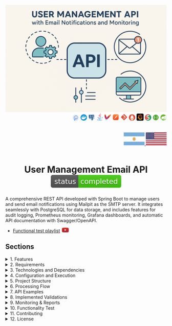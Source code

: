<div align="center">
  <img src="./src/main/resources/static/img/email-project.png" alt="Email API Service">
</div>

<div align="right">
    <img width="20" height="20" src="./src/main/resources/static/icons/backend/java/png/log-four-j.png" />
    <img width="20" height="20" src="./src/main/resources/static/icons/devops/png/docker.png" />
    <img width="20" height="20" src="./src/main/resources/static/icons/database/png/postgres.png" />
    <img width="24" height="24" src="./src/main/resources/static/icons/backend/java/png/java.png" />
    <img width="20" height="20" src="./src/main/resources/static/icons/devops/png/maven.png" />
    <img width="22" height="22" src="./src/main/resources/static/icons/devops/png/postman.png" />
    <img width="22" height="22" src="./src/main/resources/static/icons/devops/png/git.png" />
	  <img width="20" height="20" src="./src/main/resources/static/icons/devops/png/prometheus.png" />
    <img width="22" height="22" src="./src/main/resources/static/icons/devops/png/grafana.png" />   
    <img width="20" height="20" src="./src/main/resources/static/icons/backend/java/png/junit.png" />
    <img width="20" height="20" src="./src/main/resources/static/icons/devops/png/swagger.png" />
    <img width="20" height="20" src="./src/main/resources/static/icons/backend/java/png/spring-boot.png" />
    
</div>

<br>

<br>

<div align="right">
  <a href="./src/main/resources/static/translation/README.es.md" target="_blank">
    <img src="./src/main/resources/static/img/arg-flag.jpg" width="65" height="40" alt="Español" />
  </a>
  <a href="https://github.com/andresWeitzel/emails-notifications-MailHog" target="_blank">
    <img src="./src/main/resources/static/img/eeuu-flag.jpg" width="65" height="40" alt="English" />
  </a>
</div>


<br>


<div align="center">

# User Management Email API ![(status-completed)](./src/main/resources/static/icons/badges/status-completed.svg)

</div>

A comprehensive REST API developed with Spring Boot to manage users and send email notifications using Mailpit as the SMTP server. It integrates seamlessly with PostgreSQL for data storage, and includes features for audit logging, Prometheus monitoring, Grafana dashboards, and automatic API documentation with Swagger/OpenAPI.

* [Functional test playlist](https://www.youtube.com/playlist?list=PLCl11UFjHurDSHfBJ-uQp55RG-xhL162C) <a href="https://www.youtube.com/playlist?list=PLCl11UFjHurDSHfBJ-uQp55RG-xhL162C" target="_blank"> <img src="./src/main/resources/static/icons/social-networks/yt.png" width="25" /></a>


## Sections

<details>
<summary>1. Features</summary>

<br>

* User Management: Complete CRUD operations for user management
* Email Notifications: Automated email sending for user events
* Audit Logging: Comprehensive tracking of all system actions
* Monitoring: Real-time metrics and health checks
* API Documentation: Interactive Swagger UI for API exploration
* Containerization: Easy deployment with Docker
* Database Integration: Robust PostgreSQL integration
* Metrics Visualization: Grafana dashboards for system monitoring

</details>


<details>
<summary>2. Requirements</summary>

<br>

* Java 17 or higher
* Docker and Docker Compose
* Maven for building the project
* PostgreSQL (if running without Docker)
* Mailpit (if running without Docker)

</details>

<details>
<summary>3. Technologies and Dependencies</summary>

<br>

* Spring Boot: Core framework for building Java applications
* Spring Boot Starter Web: For creating RESTful web applications
* Spring Boot Starter Mail: For handling emails
* Spring Boot Starter Data JPA: For database operations
* Spring Boot Starter Actuator: For monitoring and metrics
* PostgreSQL: Database for data persistence
* Mailpit: SMTP server for local email testing
* Docker & Docker Compose: For containerization and orchestration
* Prometheus: For metrics collection
* Grafana: For metrics visualization
* Swagger/OpenAPI: For API documentation
* Lombok: For reducing boilerplate code
* JUnit: For unit testing

</details>

<details>
<summary>4. Configuration and Execution</summary>

<br>

### Repository Clone
```git
git clone https://github.com/andresWeitzel/email-api-service-MailPit
cd email-api-service-MailPit
```

### Docker Compose Setup for Development

* Before building and running the containers, make sure you have Docker running (for Windows, use [Docker Desktop](https://www.docker.com/products/docker-desktop/))
* Once installed, make sure Docker is running
```git
docker --version
```
`Important`: Check that no other service (ej:postgres) is running as a daemon on the system, otherwise a connection problem will occur on the port.

* Once Docker is running, you can build and deploy the containers with docker compose (This command is only needed once to build).
* The container for Mailpit and Postgres will be created. 
```git
docker-compose up --build
```

* After creating the containers with Docker Compose, each time we are going to start the containers we will use the following command, otherwise we will run it from Docker Desktop. Start the environment in development mode. Every time you want to run the app in development, you won't need to compile the jar. Simply run the following command:
```git
docker-compose up
```
* Another option is to launch the containers from Docker Desktop.
* Run the application
```git
mvn spring-boot:run
```

</details>



<details>
<summary>5. Project Structure</summary>

<br>

```
email-api-service-MailPit/
├── src/
│   ├── main/
│   │   ├── java/com/microservice/
│   │   │   ├── config/           # Configuration classes
│   │   │   ├── controller/       # REST controllers
│   │   │   ├── dto/             # Data Transfer Objects
│   │   │   ├── exception/       # Exception handlers
│   │   │   ├── model/           # Entity models
│   │   │   ├── repository/      # Data access layer
│   │   │   ├── service/         # Business logic
│   │   │   └── EmailApiMailpitApplication.java
│   │   └── resources/
│   │       ├── application.yml  # Application configuration
│   │       └── static/          # Static resources
│   └── test/                    # Test classes
├── docker-compose.yml           # Docker orchestration
├── Dockerfile                   # Application container
├── pom.xml                      # Maven dependencies
└── README.md                    # Project documentation
```

### Key Components

* **Controllers**: Handle HTTP requests and responses
* **Services**: Implement business logic
* **Repositories**: Data access layer
* **DTOs**: Data transfer objects for API communication
* **Models**: JPA entities for database mapping
* **Config**: Application configuration classes
* **Exceptions**: Custom exception handling

</details>




<details>
<summary>6. Processing Flow</summary>

<br>

1. **User Management**: 
   * Create, read, update, and delete user operations
   * Email notifications sent automatically for user events
   * Audit logging for all user-related actions

2. **Email Processing**:
   * Email service integration with Mailpit SMTP server
   * Template-based email generation
   * Email delivery status tracking

3. **Audit Logging**:
   * Comprehensive tracking of all system actions
   * Filtering capabilities by entity, action, username, and details
   * Historical data retention

4. **Monitoring & Observability**:
   * Real-time health checks via Spring Boot Actuator
   * Metrics collection with Prometheus
   * Dashboard visualization with Grafana

</details>

<details>
<summary>7. API Examples</summary>

<br>

### User Management Examples

#### Create User
```bash
curl -X POST http://localhost:8080/api/v1/users \
  -H "Content-Type: application/json" \
  -d '{
    "name": "John Doe",
    "email": "john.doe@example.com"
  }'
```

**Required Fields:**
- `name`: String (mandatory) - The name of the user
- `email`: String (mandatory) - Valid email format

**Response Examples:**

**Success Response (200):**
```json
{
  "id": 1,
  "name": "John Doe",
  "email": "john.doe@example.com"
}
```

**Error Responses:**

**Validation Error (400):**
```json
{
  "errors": {
    "name": "The name is mandatory"
  },
  "timestamp": "2025-07-14T17:21:59.3410006",
  "status": 400
}
```

**Invalid Email Format (400):**
```json
{
  "errors": {
    "email": "The email is invalid"
  },
  "timestamp": "2025-07-14T17:21:59.3410006",
  "status": 400
}
```

**Duplicate Email Error (400):**
```json
{
  "errors": "Email is already in use: The email john.doe@exampletest.com already exists.",
  "timestamp": "2025-07-14T17:30:37.1875171",
  "status": 400
}
```

**📧 Mailpit Email (after successful creation):**
```
From: noreply@email-api-service.com
To: john.doe@example.com
Subject: Account register Notification

Hello John Doe,

Thank you for registering with us!
```

<br>

#### Get All Users
```bash
curl -X GET http://localhost:8080/api/v1/users
```

**Response Examples:**

**Success Response (200):**
```json
{
  "content": [
    {
      "id": 1,
      "name": "John Doe",
      "email": "john.doe@example.com"
    },
    {
      "id": 2,
      "name": "Jane Smith",
      "email": "jane.smith@example.com"
    }
  ],
  "pageable": {
    "sort": {
      "empty": false,
      "sorted": true,
      "unsorted": false
    },
    "offset": 0,
    "pageNumber": 0,
    "pageSize": 30,
    "paged": true,
    "unpaged": false
  },
  "totalElements": 2,
  "totalPages": 1,
  "last": true,
  "size": 30,
  "number": 0,
  "sort": {
    "empty": false,
    "sorted": true,
    "unsorted": false
  },
  "numberOfElements": 2,
  "first": true,
  "empty": false
}
```

<br>

#### Update User
```bash
curl -X PUT http://localhost:8080/api/v1/users/1 \
  -H "Content-Type: application/json" \
  -d '{
    "name": "John Doe Updated",
    "email": "john.updated@example.com"
  }'
```

**Response Examples:**

**Success Response (200):**
```json
{
  "id": 1,
  "name": "John Doe Updated",
  "email": "john.updated@example.com"
}
```

**Error Responses:**

**User Not Found (404):**
```json
{
  "errors": "User not found with id: 999",
  "timestamp": "2025-07-14T17:45:12.9876543",
  "status": 404
}
```

**Validation Error (400):**
```json
{
  "errors": {
    "email": "The email is invalid"
  },
  "timestamp": "2025-07-14T17:45:12.9876543",
  "status": 400
}
```

**📧 Mailpit Email (after successful update):**
```
From: noreply@email-api-service.com
To: john.updated@example.com
Subject: Account Update Notification

Hello John Doe Updated,

Your account has been successfully updated.
```

<br>

#### Delete User
```bash
curl -X DELETE http://localhost:8080/api/v1/users/1
```

**Response Examples:**

**Success Response (200):**
```json
{
  "id": 1,
  "name": "John Doe",
  "email": "john.doe@example.com"
}
```

**Error Response:**

**User Not Found (404):**
```json
{
  "errors": "User not found with id: 999",
  "timestamp": "2025-07-14T17:50:25.1234567",
  "status": 404
}
```

**📧 Mailpit Email (after successful deletion):**
```
From: noreply@email-api-service.com
To: john.doe@example.com
Subject: Account Deletion Notification

Hello John Doe,

Your account has been successfully deleted.
```

<br>

#### Get User by ID
```bash
curl -X GET http://localhost:8080/api/v1/users/1
```

**Response Examples:**

**Success Response (200):**
```json
{
  "id": 1,
  "name": "John Doe",
  "email": "john.doe@example.com",
  "createdAt": "2025-07-14T17:30:37.1875171",
  "updatedAt": "2025-07-14T17:30:37.1875171"
}
```

**Error Response:**

**User Not Found (404):**
```json
{
  "errors": "User not found with id: 999",
  "timestamp": "2025-07-14T17:50:25.1234567",
  "status": 404
}
```

<br>

### Audit Log Examples

#### Create Audit Log
```bash
curl -X POST http://localhost:8080/api/v1/audit-log \
  -H "Content-Type: application/json" \
  -d '{
    "entity": "User",
    "action": "CREATE",
    "username": "admin_user",
    "details": "Created new user account with email john.doe@example.com"
  }'
```

**Audit Log Fields:**
- `entity`: String - The entity being audited (e.g., "User")
- `action`: String - The action performed (e.g., "CREATE", "UPDATE", "DELETE")
- `username`: String - The username of the person performing the action
- `details`: String - Detailed description of the action
- `timestamp`: LocalDateTime (optional) - When the action occurred

**Response Examples:**

**Success Response (200):**
```json
{
  "message": "Audit log created successfully"
}
```

<br>

#### Update Audit Log
```bash
curl -X PUT http://localhost:8080/api/v1/audit-log/1 \
  -H "Content-Type: application/json" \
  -d '{
    "entity": "User",
    "action": "UPDATE",
    "username": "admin_user",
    "details": "Updated user account information"
  }'
```

**Response Examples:**

**Success Response (200):**
```json
{
  "id": 1,
  "entity": "User",
  "action": "UPDATE",
  "username": "admin_user",
  "details": "Updated user account information",
  "timestamp": "2025-07-14T17:55:42.6543210"
}
```

**Error Response:**

**Audit Log Not Found (404):**
```json
{
  "errors": "Audit log not found with id: 999",
  "timestamp": "2025-07-14T17:55:42.6543210",
  "status": 404
}
```

<br>

#### Filter Audit Logs
```bash
# Filter by entity
curl -X GET "http://localhost:8080/api/v1/audit-log/entity?entity=User"

# Filter by action
curl -X GET "http://localhost:8080/api/v1/audit-log/action?action=CREATE"

# Filter by username
curl -X GET "http://localhost:8080/api/v1/audit-log/username?username=admin_user"

# Filter by details
curl -X GET "http://localhost:8080/api/v1/audit-log/details?details=Created+new+user"
```

**Response Examples:**

**Success Response (200) - Filtered Results:**
```json
{
  "content": [
    {
      "id": 1,
      "entity": "User",
      "action": "CREATE",
      "username": "admin_user",
      "details": "Created new user account with email john.doe@example.com",
      "timestamp": "2025-07-14T17:30:37.1875171"
    },
    {
      "id": 3,
      "entity": "User",
      "action": "CREATE",
      "username": "admin_user",
      "details": "Created new user account with email jane.smith@example.com",
      "timestamp": "2025-07-14T17:35:22.1234567"
    }
  ],
  "pageable": {
    "sort": {
      "empty": false,
      "sorted": true,
      "unsorted": false
    },
    "offset": 0,
    "pageNumber": 0,
    "pageSize": 30,
    "paged": true,
    "unpaged": false
  },
  "totalElements": 2,
  "totalPages": 1,
  "last": true,
  "size": 30,
  "number": 0,
  "sort": {
    "empty": false,
    "sorted": true,
    "unsorted": false
  },
  "numberOfElements": 2,
  "first": true,
  "empty": false
}
```

**Empty Results Response (200):**
```json
{
  "content": [],
  "pageable": {
    "sort": {
      "empty": false,
      "sorted": true,
      "unsorted": false
    },
    "offset": 0,
    "pageNumber": 0,
    "pageSize": 30,
    "paged": true,
    "unpaged": false
  },
  "totalElements": 0,
  "totalPages": 0,
  "last": true,
  "size": 30,
  "number": 0,
  "sort": {
    "empty": false,
    "sorted": true,
    "unsorted": false
  },
  "numberOfElements": 0,
  "first": true,
  "empty": true
}
```

<br>

### HTTP Status Codes

**Common Response Status Codes:**

- **200 OK**: Request successful
- **201 Created**: Resource created successfully
- **400 Bad Request**: Validation error or invalid data
- **404 Not Found**: Resource not found
- **409 Conflict**: Resource conflict (e.g., duplicate email)
- **500 Internal Server Error**: Server error

<br>

### Step-by-Step Testing Guide

**1. Start the Application:**
```bash
docker-compose up
```

**2. Create a User:**
```bash
curl -X POST http://localhost:8080/api/v1/users \
  -H "Content-Type: application/json" \
  -d '{
    "name": "John Doe",
    "email": "john.doe@example.com"
  }'
```

**3. Check Mailpit for Email:**
- Open http://localhost:8025 in your browser
- You should see a welcome email sent to john.doe@example.com

**4. Get All Users:**
```bash
curl -X GET http://localhost:8080/api/v1/users
```

**5. Update the User:**
```bash
curl -X PUT http://localhost:8080/api/v1/users/1 \
  -H "Content-Type: application/json" \
  -d '{
    "name": "John Doe Updated",
    "email": "john.updated@example.com"
  }'
```

**6. Check Mailpit Again:**
- Refresh http://localhost:8025
- You should see an update notification email

**7. Delete the User:**
```bash
curl -X DELETE http://localhost:8080/api/v1/users/1
```

**8. Final Mailpit Check:**
- Check http://localhost:8025 one more time
- You should see a deletion confirmation email

<br>

### Common Error Scenarios

**Try these to test error handling:**

**1. Create User with Missing Name:**
```bash
curl -X POST http://localhost:8080/api/v1/users \
  -H "Content-Type: application/json" \
  -d '{
    "email": "john.doe@example.com"
  }'
```
**Expected Response:**
```json
{
  "errors": {
    "name": "The name is mandatory"
  },
  "timestamp": "2025-07-14T17:21:59.3410006",
  "status": 400
}
```

**2. Create User with Invalid Email:**
```bash
curl -X POST http://localhost:8080/api/v1/users \
  -H "Content-Type: application/json" \
  -d '{
    "name": "John Doe",
    "email": "invalid-email"
  }'
```
**Expected Response:**
```json
{
  "errors": {
    "email": "The email is invalid"
  },
  "timestamp": "2025-07-14T17:21:59.3410006",
  "status": 400
}
```

**3. Create User with Duplicate Email:**
```bash
# First, create a user
curl -X POST http://localhost:8080/api/v1/users \
  -H "Content-Type: application/json" \
  -d '{
    "name": "John Doe",
    "email": "john.doe@example.com"
  }'

# Then try to create another user with the same email
curl -X POST http://localhost:8080/api/v1/users \
  -H "Content-Type: application/json" \
  -d '{
    "name": "Jane Smith",
    "email": "john.doe@example.com"
  }'
```
**Expected Response:**
```json
{
  "errors": "Email is already in use: The email john.doe@example.com already exists.",
  "timestamp": "2025-07-14T17:30:37.1875171",
  "status": 400
}
```

**📧 Mailpit Email (NO email sent for duplicate email error):**
```
No email will be sent to Mailpit when there's a duplicate email error.
The user creation fails before the email service is called.
```

**4. Get Non-existent User:**
```bash
curl -X GET http://localhost:8080/api/v1/users/999
```
**Expected Response:**
```json
{
  "errors": "User not found with id: 999",
  "timestamp": "2025-07-14T17:50:25.1234567",
  "status": 404
}
```

**📧 Mailpit Email (NO email sent for not found error):**
```
No email will be sent to Mailpit when there's a "not found" error.
The operation fails before the email service is called.
```

### 📧 Email Notification Summary

**Emails are sent to Mailpit ONLY for successful operations:**

✅ **CREATE User** → Welcome email sent
✅ **UPDATE User** → Update notification email sent  
✅ **DELETE User** → Deletion confirmation email sent
❌ **Validation Errors** → No email sent
❌ **Duplicate Email** → No email sent
❌ **User Not Found** → No email sent

<br>

### Testing de Endpoints de Servicios Dockerizados

- **Audit Log API**

  - `POST /api/v1/audit-log`  
  ➡️ [http://localhost:8080/api/v1/audit-log](http://localhost:8080/api/v1/audit-log)

  - `PUT /api/v1/audit-log/{id}`  
    ➡️ [http://localhost:8080/api/v1/audit-log/{id}](http://localhost:8080/api/v1/audit-log/1)
  
  - `DELETE /api/v1/audit-log/{id}`  
    ➡️ [http://localhost:8080/api/v1/audit-log/{id}](http://localhost:8080/api/v1/audit-log/1)
  
  - `GET /api/v1/audit-log`  
    ➡️ [http://localhost:8080/api/v1/audit-log](http://localhost:8080/api/v1/audit-log)
  
  - `GET /api/v1/audit-log/entity?entity={entityName}`  
    ➡️ [http://localhost:8080/api/v1/audit-log/entity?entity=User](http://localhost:8080/api/v1/audit-log/entity?entity=User)
  
  - `GET /api/v1/audit-log/action?action={actionType}`  
    ➡️ [http://localhost:8080/api/v1/audit-log/action?action=CREATE](http://localhost:8080/api/v1/audit-log/action?action=CREATE)
  
  - `GET /api/v1/audit-log/username?username={username}`  
    ➡️ [http://localhost:8080/api/v1/audit-log/username?username=admin](http://localhost:8080/api/v1/audit-log/username?username=admin)
  
  - `GET /api/v1/audit-log/details?details={details}`  
    ➡️ [http://localhost:8080/api/v1/audit-log/details?details=Created+new+user](http://localhost:8080/api/v1/audit-log/details?details=Created+new+user)

- **User API**
  
  - `POST /api/v1/users`  
    ➡️ [http://localhost:8080/api/v1/users](http://localhost:8080/api/v1/users)
  
  - `PUT /api/v1/users/{id}`  
    ➡️ [http://localhost:8080/api/v1/users/{id}](http://localhost:8080/api/v1/users/1)
  
  - `DELETE /api/v1/users/{id}`  
    ➡️ [http://localhost:8080/api/v1/users/{id}](http://localhost:8080/api/v1/users/1)
  
  - `GET /api/v1/users/{id}`  
    ➡️ [http://localhost:8080/api/v1/users/{id}](http://localhost:8080/api/v1/users/1)
  
  - `GET /api/v1/users`  
    ➡️ [http://localhost:8080/api/v1/users](http://localhost:8080/api/v1/users)

- **Swagger UI:**
  - `GET /swagger-ui/index.html`  
    ➡️ [http://localhost:8080/swagger-ui/index.html](http://localhost:8080/swagger-ui/index.html)

  - `GET /v3/api-docs` – Documentación OpenAPI  
    ➡️ [http://localhost:8080/v3/api-docs](http://localhost:8080/v3/api-docs)

- **Actuator Endpoints:**
  - `GET /actuator`  
    ➡️ [http://localhost:8080/actuator](http://localhost:8080/actuator)

  - `GET /actuator/health`  
    ➡️ [http://localhost:8080/actuator/health](http://localhost:8080/actuator/health)

  - `GET /actuator/metrics`  
    ➡️ [http://localhost:8080/actuator/metrics](http://localhost:8080/actuator/metrics)

  - `GET /actuator/prometheus`  
    ➡️ [http://localhost:8080/actuator/prometheus](http://localhost:8080/actuator/prometheus)

  - `GET /actuator/env`  
    ➡️ [http://localhost:8080/actuator/env](http://localhost:8080/actuator/env)

- **MailPit:**
  - `Web UI`  
    ➡️ [http://localhost:8025](http://localhost:8025)
  
  - `SMTP Server` 
    ➡️ `smtp://localhost:1025`

- **Prometheus:**
  - `UI Web`
    ➡️ [http://localhost:9090](http://localhost:9090)

- **Grafana:**
  - `UI Web` 
    ➡️ [http://localhost:3000](http://localhost:3000)  
    🧾 Credenciales por defecto:
    - Usuario: `admin`
    - Contraseña: `admin`

- **PostgreSQL:**
  - `JDBC URL`  
    ➡️ `jdbc:postgresql://localhost:5432/mydatabase`  
    *  Usuario: `user`  
    *  Contraseña: `password`

### Mailpit Email Examples

**When you access Mailpit at http://localhost:8025, you'll see emails like these:**

#### User Creation Email
```
From: noreply@email-api-service.com
To: john.doe@example.com
Subject: Welcome to Our Service!

Dear John Doe,

Welcome to our service! Your account has been successfully created.

Account Details:
- Name: John Doe
- Email: john.doe@example.com
- Account ID: 1

Thank you for joining us!

Best regards,
The Email API Service Team
```

#### User Update Email
```
From: noreply@email-api-service.com
To: john.updated@example.com
Subject: Your Account Has Been Updated

Dear John Doe Updated,

Your account information has been successfully updated.

Updated Details:
- Name: John Doe Updated
- Email: john.updated@example.com
- Account ID: 1

If you didn't request this change, please contact support immediately.

Best regards,
The Email API Service Team
```

#### User Deletion Email
```
From: noreply@email-api-service.com
To: john.doe@example.com
Subject: Account Deletion Confirmation

Dear John Doe,

Your account has been successfully deleted from our system.

Account Details:
- Name: John Doe
- Email: john.doe@example.com
- Account ID: 1

All your data has been permanently removed.

Best regards,
The Email API Service Team
```

**Mailpit Features:**
- **Email Preview**: View HTML and text versions of emails
- **Email Details**: See headers, attachments, and metadata
- **Search**: Filter emails by sender, recipient, or content
- **Export**: Download emails for testing purposes
- **Real-time**: Emails appear instantly when sent by the API

</details>

<details>
<summary>8. Implemented Validations</summary>

<br>

* **User Data Validation**:
  * Email format validation
  * Username uniqueness check
  * Required field validation
  * Data integrity constraints

* **Email Validation**:
  * SMTP server connectivity
  * Email format verification
  * Delivery status tracking

* **Database Validation**:
  * Connection health checks
  * Transaction rollback on errors
  * Data consistency validation

* **API Validation**:
  * Request payload validation
  * HTTP status code handling
  * Error response formatting

</details>

<details>
<summary>9. Monitoring & Reports</summary>

<br>

The system provides comprehensive monitoring and reporting capabilities:

* **Health Checks**: Application health monitoring via Spring Boot Actuator
* **Metrics Collection**: Prometheus metrics for performance monitoring
* **Dashboard Visualization**: Grafana dashboards for system monitoring
* **Audit Reports**: Comprehensive audit trail for compliance
* **Email Delivery Reports**: Email sending status and delivery tracking

</details>

<details>
<summary>10. Functionality Test</summary>

<br>

#### Watch video demonstration
* [Functional tests video](https://www.youtube.com/playlist?list=PLCl11UFjHurDSHfBJ-uQp55RG-xhL162C) <a href="https://www.youtube.com/playlist?list=PLCl11UFjHurDSHfBJ-uQp55RG-xhL162C" target="_blank"> <img src="./src/main/resources/static/icons/social-networks/yt.png" width="25" /></a>

</details>

<details>
<summary>11. Contributing</summary>

<br>

1. Fork the project
2. Create your feature branch (`git checkout -b feature/AmazingFeature`)
3. Commit your changes (`git commit -m 'Add some AmazingFeature'`)
4. Push to the branch (`git push origin feature/AmazingFeature`)
5. Open a Pull Request

</details>

<details>
<summary>12. License</summary>

<br>

This project is under the MIT License - see the LICENSE file for details.

</details>




















